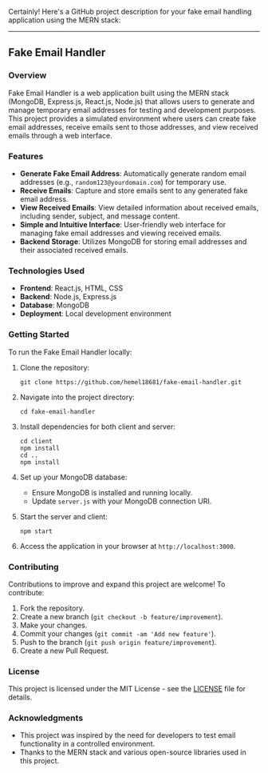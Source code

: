 Certainly! Here's a GitHub project description for your fake email handling application using the MERN stack:

---

## Fake Email Handler

### Overview

Fake Email Handler is a web application built using the MERN stack (MongoDB, Express.js, React.js, Node.js) that allows users to generate and manage temporary email addresses for testing and development purposes. This project provides a simulated environment where users can create fake email addresses, receive emails sent to those addresses, and view received emails through a web interface.

### Features

- **Generate Fake Email Address**: Automatically generate random email addresses (e.g., `random123@yourdomain.com`) for temporary use.
- **Receive Emails**: Capture and store emails sent to any generated fake email address.
- **View Received Emails**: View detailed information about received emails, including sender, subject, and message content.
- **Simple and Intuitive Interface**: User-friendly web interface for managing fake email addresses and viewing received emails.
- **Backend Storage**: Utilizes MongoDB for storing email addresses and their associated received emails.

### Technologies Used

- **Frontend**: React.js, HTML, CSS
- **Backend**: Node.js, Express.js
- **Database**: MongoDB
- **Deployment**: Local development environment

### Getting Started

To run the Fake Email Handler locally:

1. Clone the repository:
   ```
   git clone https://github.com/hemel18681/fake-email-handler.git
   ```

2. Navigate into the project directory:
   ```
   cd fake-email-handler
   ```

3. Install dependencies for both client and server:
   ```
   cd client
   npm install
   cd ..
   npm install
   ```

4. Set up your MongoDB database:
   - Ensure MongoDB is installed and running locally.
   - Update `server.js` with your MongoDB connection URI.

5. Start the server and client:
   ```
   npm start
   ```

6. Access the application in your browser at `http://localhost:3000`.

### Contributing

Contributions to improve and expand this project are welcome! To contribute:

1. Fork the repository.
2. Create a new branch (`git checkout -b feature/improvement`).
3. Make your changes.
4. Commit your changes (`git commit -am 'Add new feature'`).
5. Push to the branch (`git push origin feature/improvement`).
6. Create a new Pull Request.

### License

This project is licensed under the MIT License - see the [LICENSE](LICENSE) file for details.

### Acknowledgments

- This project was inspired by the need for developers to test email functionality in a controlled environment.
- Thanks to the MERN stack and various open-source libraries used in this project.
